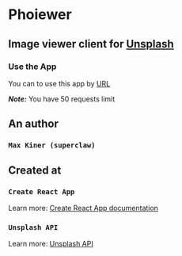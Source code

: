 # Phoiewer

## Image viewer client for [Unsplash](https://unsplash.com/?utm_source=phoiewer&utm_medium=referral)

### Use the App

You can to use this app by [URL](https://superclaw.github.io/phoiewer/build/)

**_Note:_** You have 50 requests limit

## An author

### `Max Kiner (superclaw)`

## Created at

### `Create React App`

Learn more: [Create React App documentation](https://facebook.github.io/create-react-app/docs/getting-started)

### `Unsplash API`

Learn more: [Unsplash API](https://unsplash.com/developers)
